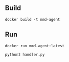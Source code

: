 ## Build
```
docker build -t mmd-agent

```
## Run
```
docker run mmd-agent:latest 

python3 handler.py
```